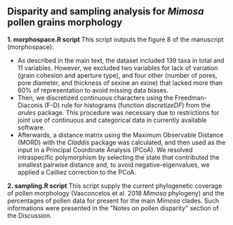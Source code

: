 ## Disparity and sampling analysis for _Mimosa_ pollen grains morphology

**1. morphospace.R script**
This script outputs the figure 8 of the manuscript (morphospace):
- As described in the main text, the dataset included 139 taxa in total and 11 variables. However, we excluded two variables for lack of variation (grain cohesion and aperture type), and four other (number of pores, pore diameter, and thickness of sexine an exine) that lacked more than 60% of representation to avoid missing data biases.
- Then, we discretized continuous characters using the Freedman-Diaconis (F-D) rule for histograms (function _discretizeDF_) from the _arules_ package. This procedure was necessary due to restrictions for joint use of continuous and categorical data in currently available software.
- Afterwards, a distance matrix using the Maximum Observable Distance (MORD) with the _Claddis_ package was calculated, and then used as the input in a Principal Coordinate Analysis (PCoA). We resolved intraspecific polymorphism by selecting the state that contributed the smallest pairwise distance and, to avoid negative-eigenvalues, we applied a Cailliez correction to the PCoA.

**2. sampling.R script**
This script supply the current phylogenetic coverage of pollen morphology (Vasconcelos et al. 2018 _Mimosa_ phylogeny) and the percentages of pollen data for present for the main _Mimosa_ clades. Such informations were presented in the "Notes on pollen disparity" section of the Discussion.

